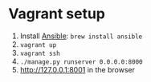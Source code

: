 Vagrant setup
=============

1. Install [Ansible](http://docs.ansible.com/): `brew install ansible`
2. `vagrant up`
3. `vagrant ssh`
4. `./manage.py runserver 0.0.0.0:8000`
5. http://127.0.0.1:8001 in the browser
